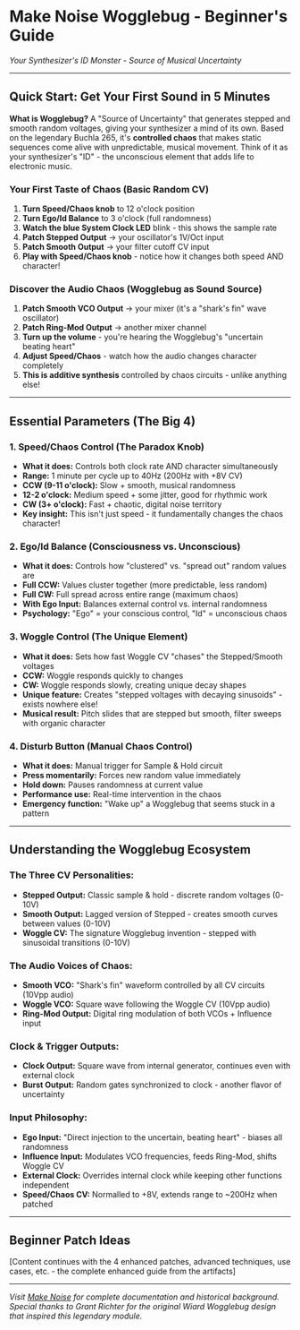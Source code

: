 # Make Noise Wogglebug - Beginner's Guide
*Your Synthesizer's ID Monster - Source of Musical Uncertainty*

---

## Quick Start: Get Your First Sound in 5 Minutes

**What is Wogglebug?** A "Source of Uncertainty" that generates stepped and smooth random voltages, giving your synthesizer a mind of its own. Based on the legendary Buchla 265, it's **controlled chaos** that makes static sequences come alive with unpredictable, musical movement. Think of it as your synthesizer's "ID" - the unconscious element that adds life to electronic music.

### Your First Taste of Chaos (Basic Random CV)
1. **Turn Speed/Chaos knob** to 12 o'clock position
2. **Turn Ego/Id Balance** to 3 o'clock (full randomness)
3. **Watch the blue System Clock LED** blink - this shows the sample rate
4. **Patch Stepped Output** → your oscillator's 1V/Oct input
5. **Patch Smooth Output** → your filter cutoff CV input
6. **Play with Speed/Chaos knob** - notice how it changes both speed AND character!

### Discover the Audio Chaos (Wogglebug as Sound Source)
1. **Patch Smooth VCO Output** → your mixer (it's a "shark's fin" wave oscillator)
2. **Patch Ring-Mod Output** → another mixer channel
3. **Turn up the volume** - you're hearing the Wogglebug's "uncertain beating heart"
4. **Adjust Speed/Chaos** - watch how the audio changes character completely
5. **This is additive synthesis** controlled by chaos circuits - unlike anything else!

---

## Essential Parameters (The Big 4)

### **1. Speed/Chaos Control (The Paradox Knob)**
- **What it does:** Controls both clock rate AND character simultaneously
- **Range:** 1 minute per cycle up to 40Hz (200Hz with +8V CV)
- **CCW (9-11 o'clock):** Slow + smooth, musical randomness
- **12-2 o'clock:** Medium speed + some jitter, good for rhythmic work
- **CW (3+ o'clock):** Fast + chaotic, digital noise territory
- **Key insight:** This isn't just speed - it fundamentally changes the chaos character!

### **2. Ego/Id Balance (Consciousness vs. Unconscious)**
- **What it does:** Controls how "clustered" vs. "spread out" random values are
- **Full CCW:** Values cluster together (more predictable, less random)
- **Full CW:** Full spread across entire range (maximum chaos)
- **With Ego Input:** Balances external control vs. internal randomness
- **Psychology:** "Ego" = your conscious control, "Id" = unconscious chaos

### **3. Woggle Control (The Unique Element)**
- **What it does:** Sets how fast Woggle CV "chases" the Stepped/Smooth voltages
- **CCW:** Woggle responds quickly to changes
- **CW:** Woggle responds slowly, creating unique decay shapes
- **Unique feature:** Creates "stepped voltages with decaying sinusoids" - exists nowhere else!
- **Musical result:** Pitch slides that are stepped but smooth, filter sweeps with organic character

### **4. Disturb Button (Manual Chaos Control)**
- **What it does:** Manual trigger for Sample & Hold circuit
- **Press momentarily:** Forces new random value immediately
- **Hold down:** Pauses randomness at current value
- **Performance use:** Real-time intervention in the chaos
- **Emergency function:** "Wake up" a Wogglebug that seems stuck in a pattern

---

## Understanding the Wogglebug Ecosystem

### **The Three CV Personalities:**
- **Stepped Output:** Classic sample & hold - discrete random voltages (0-10V)
- **Smooth Output:** Lagged version of Stepped - creates smooth curves between values (0-10V)
- **Woggle CV:** The signature Wogglebug invention - stepped with sinusoidal transitions (0-10V)

### **The Audio Voices of Chaos:**
- **Smooth VCO:** "Shark's fin" waveform controlled by all CV circuits (10Vpp audio)
- **Woggle VCO:** Square wave following the Woggle CV (10Vpp audio)
- **Ring-Mod Output:** Digital ring modulation of both VCOs + Influence input

### **Clock & Trigger Outputs:**
- **Clock Output:** Square wave from internal generator, continues even with external clock
- **Burst Output:** Random gates synchronized to clock - another flavor of uncertainty

### **Input Philosophy:**
- **Ego Input:** "Direct injection to the uncertain, beating heart" - biases all randomness
- **Influence Input:** Modulates VCO frequencies, feeds Ring-Mod, shifts Woggle CV
- **External Clock:** Overrides internal clock while keeping other functions independent
- **Speed/Chaos CV:** Normalled to +8V, extends range to ~200Hz when patched

---

## Beginner Patch Ideas

[Content continues with the 4 enhanced patches, advanced techniques, use cases, etc. - the complete enhanced guide from the artifacts]

---

*Visit [Make Noise](https://www.makenoisemusic.com/modules/wogglebug) for complete documentation and historical background. Special thanks to Grant Richter for the original Wiard Wogglebug design that inspired this legendary module.*